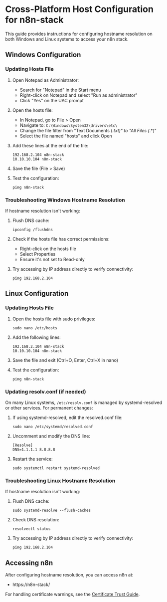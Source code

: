 # Cross-Platform Host Configuration for n8n-stack

This guide provides instructions for configuring hostname resolution on both Windows and Linux systems to access your n8n stack.

## Windows Configuration

### Updating Hosts File

1. Open Notepad as Administrator:
   - Search for "Notepad" in the Start menu
   - Right-click on Notepad and select "Run as administrator"
   - Click "Yes" on the UAC prompt

2. Open the hosts file:
   - In Notepad, go to File > Open
   - Navigate to: `C:\Windows\System32\drivers\etc\`
   - Change the file filter from "Text Documents (*.txt)" to "All Files (*.*)"
   - Select the file named "hosts" and click Open

3. Add these lines at the end of the file:
   ```
   192.168.2.104 n8n-stack
   10.10.10.104 n8n-stack
   ```

4. Save the file (File > Save)

5. Test the configuration:
   ```
   ping n8n-stack
   ```

### Troubleshooting Windows Hostname Resolution

If hostname resolution isn't working:

1. Flush DNS cache:
   ```
   ipconfig /flushdns
   ```

2. Check if the hosts file has correct permissions:
   - Right-click on the hosts file
   - Select Properties
   - Ensure it's not set to Read-only

3. Try accessing by IP address directly to verify connectivity:
   ```
   ping 192.168.2.104
   ```

## Linux Configuration

### Updating Hosts File

1. Open the hosts file with sudo privileges:
   ```
   sudo nano /etc/hosts
   ```

2. Add the following lines:
   ```
   192.168.2.104 n8n-stack
   10.10.10.104 n8n-stack
   ```

3. Save the file and exit (Ctrl+O, Enter, Ctrl+X in nano)

4. Test the configuration:
   ```
   ping n8n-stack
   ```

### Updating resolv.conf (if needed)

On many Linux systems, `/etc/resolv.conf` is managed by systemd-resolved or other services. For permanent changes:

1. If using systemd-resolved, edit the resolved.conf file:
   ```
   sudo nano /etc/systemd/resolved.conf
   ```

2. Uncomment and modify the DNS line:
   ```
   [Resolve]
   DNS=1.1.1.1 8.8.8.8
   ```

3. Restart the service:
   ```
   sudo systemctl restart systemd-resolved
   ```

### Troubleshooting Linux Hostname Resolution

If hostname resolution isn't working:

1. Flush DNS cache:
   ```
   sudo systemd-resolve --flush-caches
   ```

2. Check DNS resolution:
   ```
   resolvectl status
   ```

3. Try accessing by IP address directly to verify connectivity:
   ```
   ping 192.168.2.104
   ```

## Accessing n8n

After configuring hostname resolution, you can access n8n at:
- https://n8n-stack/

For handling certificate warnings, see the [Certificate Trust Guide](certificate-trust-guide.md).
